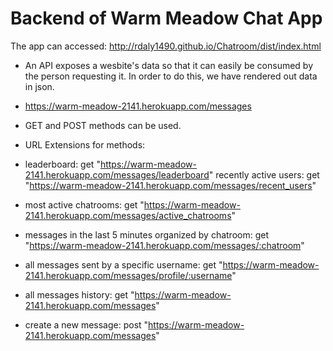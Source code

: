 Backend of Warm Meadow Chat App
===============================

The app can accessed: http://rdaly1490.github.io/Chatroom/dist/index.html

* An API exposes a wesbite's data so that it can easily be consumed by the person requesting it. In order to do this, we have rendered out data in json.

* https://warm-meadow-2141.herokuapp.com/messages

* GET and POST methods can be used.

* URL Extensions for methods:

* leaderboard:  get "https://warm-meadow-2141.herokuapp.com/messages/leaderboard"
recently active users:  get "https://warm-meadow-2141.herokuapp.com/messages/recent_users"
* most active chatrooms:  get "https://warm-meadow-2141.herokuapp.com/messages/active_chatrooms"
* messages in the last 5 minutes organized by chatroom:  get "https://warm-meadow-2141.herokuapp.com/messages/:chatroom"
* all messages sent by a specific username:  get "https://warm-meadow-2141.herokuapp.com/messages/profile/:username"
* all messages history:  get "https://warm-meadow-2141.herokuapp.com/messages"
* create a new message:  post "https://warm-meadow-2141.herokuapp.com/messages"

